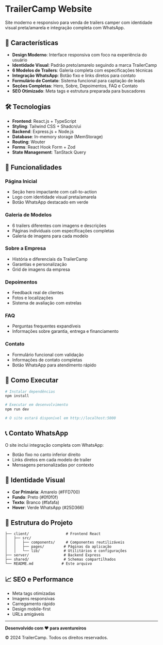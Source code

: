 # TrailerCamp Website

Site moderno e responsivo para venda de trailers camper com identidade visual preta/amarela e integração completa com WhatsApp.

## 🚀 Características

- **Design Moderno**: Interface responsiva com foco na experiência do usuário
- **Identidade Visual**: Padrão preto/amarelo seguindo a marca TrailerCamp
- **6 Modelos de Trailers**: Galeria completa com especificações técnicas
- **Integração WhatsApp**: Botão fixo e links diretos para contato
- **Formulário de Contato**: Sistema funcional para captação de leads
- **Seções Completas**: Hero, Sobre, Depoimentos, FAQ e Contato
- **SEO Otimizado**: Meta tags e estrutura preparada para buscadores

## 🛠️ Tecnologias

- **Frontend**: React.js + TypeScript
- **Styling**: Tailwind CSS + Shadcn/ui
- **Backend**: Express.js + Node.js
- **Database**: In-memory storage (MemStorage)
- **Routing**: Wouter
- **Forms**: React Hook Form + Zod
- **State Management**: TanStack Query

## 📱 Funcionalidades

### Página Inicial
- Seção hero impactante com call-to-action
- Logo com identidade visual preta/amarela
- Botão WhatsApp destacado em verde

### Galeria de Modelos
- 6 trailers diferentes com imagens e descrições
- Páginas individuais com especificações completas
- Galeria de imagens para cada modelo

### Sobre a Empresa
- História e diferenciais da TrailerCamp
- Garantias e personalização
- Grid de imagens da empresa

### Depoimentos
- Feedback real de clientes
- Fotos e localizações
- Sistema de avaliação com estrelas

### FAQ
- Perguntas frequentes expandíveis
- Informações sobre garantia, entrega e financiamento

### Contato
- Formulário funcional com validação
- Informações de contato completas
- Botão WhatsApp para atendimento rápido

## 🚀 Como Executar

```bash
# Instalar dependências
npm install

# Executar em desenvolvimento
npm run dev

# O site estará disponível em http://localhost:5000
```

## 📞 Contato WhatsApp

O site inclui integração completa com WhatsApp:
- Botão fixo no canto inferior direito
- Links diretos em cada modelo de trailer
- Mensagens personalizadas por contexto

## 🎨 Identidade Visual

- **Cor Primária**: Amarelo (#FFD700)
- **Fundo**: Preto (#0f0f0f)
- **Texto**: Branco (#fafafa)
- **Hover**: Verde WhatsApp (#25D366)

## 📝 Estrutura do Projeto

```
├── client/                 # Frontend React
│   ├── src/
│   │   ├── components/     # Componentes reutilizáveis
│   │   ├── pages/         # Páginas da aplicação
│   │   └── lib/           # Utilitários e configurações
├── server/                # Backend Express
├── shared/                # Schemas compartilhados
└── README.md             # Este arquivo
```

## 📈 SEO e Performance

- Meta tags otimizadas
- Imagens responsivas
- Carregamento rápido
- Design mobile-first
- URLs amigáveis

---

**Desenvolvido com ❤️ para aventureiros**

© 2024 TrailerCamp. Todos os direitos reservados.